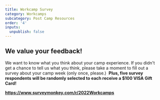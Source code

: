 ```yaml
---
title: Workcamp Survey
category: Workcamps
subcategory: Post Camp Resources
order: '4'
inputs:
  unpublish: false
---
```


## We value your feedback\!

We want to know what you think about your camp experience. If you didn't get a chance to tell us what you think, please take a moment to fill out a survey about your camp week (only once, please.) &nbsp;**Plus, five survey respondents will be randomly selected to each receive a $100 VISA Gift Card\!**

<div><div><div><p><a href="https://www.surveymonkey.com/r/2022Workcamps" target="_blank" rel="noopener"><strong>https://www.surveymonkey.com/r/2022Workcamps </strong></a></p></div></div></div>

&nbsp;
